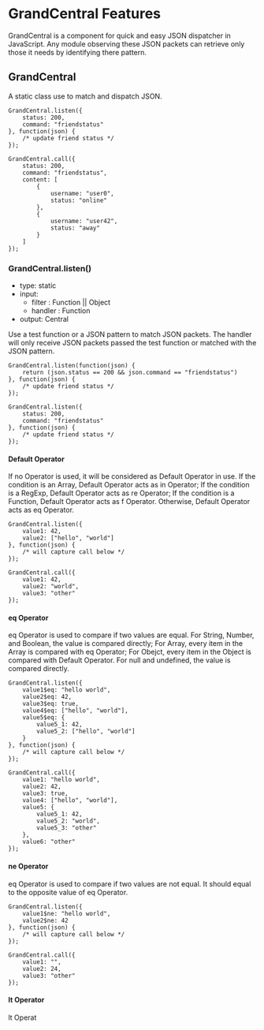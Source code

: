 # GrandCentral Features

GrandCentral is a component for quick and easy JSON dispatcher in JavaScript. Any module observing these JSON packets can retrieve only those it needs by identifying there pattern.

## GrandCentral

A static class use to match and dispatch JSON.

	GrandCentral.listen({
		status: 200,
		command: "friendstatus"
	}, function(json) {
		/* update friend status */
	});
	
	GrandCentral.call({
		status: 200,
		command: "friendstatus",
		content: [
			{
				username: "user0",
				status: "online"
			},
			{
				username: "user42",
				status: "away"
			}
		]
	});

### GrandCentral.listen()

* type: static
* input:
	* filter : Function || Object
	* handler : Function
* output: Central

Use a test function or a JSON pattern to match JSON packets. The handler will only receive JSON packets passed the test function or matched with the JSON pattern.

	GrandCentral.listen(function(json) {
		return (json.status == 200 && json.command == "friendstatus")
	}, function(json) {
		/* update friend status */
	});
	
	GrandCentral.listen({
		status: 200,
		command: "friendstatus"
	}, function(json) {
		/* update friend status */
	});

#### Default Operator

If no Operator is used, it will be considered as Default Operator in use. If the condition is an Array, Default Operator acts as in Operator; If the condition is a RegExp, Default Operator acts as re Operator; If the condition is a Function, Default Operator acts as f Operator. Otherwise, Default Operator acts as eq Operator.

	GrandCentral.listen({
		value1: 42,
		value2: ["hello", "world"]
	}, function(json) {
		/* will capture call below */
	});
	
	GrandCentral.call({
		value1: 42,
		value2: "world",
		value3: "other"
	});

#### eq Operator

eq Operator is used to compare if two values are equal. For String, Number, and Boolean, the value is compared directly; For Array, every item in the Array is compared with eq Operator; For Obejct, every item in the Object is compared with Default Operator. For null and undefined, the value is compared directly.

	GrandCentral.listen({
		value1$eq: "hello world",
		value2$eq: 42,
		value3$eq: true,
		value4$eq: ["hello", "world"],
		value5$eq: {
			value5_1: 42,
			value5_2: ["hello", "world"]
		}
	}, function(json) {
		/* will capture call below */
	});
	
	GrandCentral.call({
		value1: "hello world",
		value2: 42,
		value3: true,
		value4: ["hello", "world"],
		value5: {
			value5_1: 42,
			value5_2: "world",
			value5_3: "other"
		},
		value6: "other"
	});

#### ne Operator

eq Operator is used to compare if two values are not equal. It should equal to the opposite value of eq Operator.

	GrandCentral.listen({
		value1$ne: "hello world",
		value2$ne: 42
	}, function(json) {
		/* will capture call below */
	});
	
	GrandCentral.call({
		value1: "",
		value2: 24,
		value3: "other"
	});

#### lt Operator

lt Operat